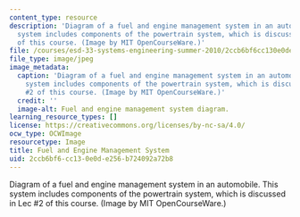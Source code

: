 ```yaml
---
content_type: resource
description: 'Diagram of a fuel and engine management system in an automobile. This
  system includes components of the powertrain system, which is discussed in Lec #2
  of this course. (Image by MIT OpenCourseWare.)'
file: /courses/esd-33-systems-engineering-summer-2010/2ccb6bf6cc130e0de256b724092a72b8_esd-33s10.jpg
file_type: image/jpeg
image_metadata:
  caption: 'Diagram of a fuel and engine management system in an automobile. This
    system includes components of the powertrain system, which is discussed in Lec
    #2 of this course. (Image by MIT OpenCourseWare.)'
  credit: ''
  image-alt: Fuel and engine management system diagram.
learning_resource_types: []
license: https://creativecommons.org/licenses/by-nc-sa/4.0/
ocw_type: OCWImage
resourcetype: Image
title: Fuel and Engine Management System
uid: 2ccb6bf6-cc13-0e0d-e256-b724092a72b8
---
```

Diagram of a fuel and engine management system in an automobile. This system includes components of the powertrain system, which is discussed in Lec #2 of this course. (Image by MIT OpenCourseWare.)